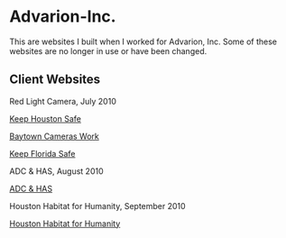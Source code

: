 # Advarion-Inc.

This are websites I built when I worked for Advarion, Inc. Some of these websites are no longer in use or have been changed.

## Client Websites
Red Light Camera, July 2010

[Keep Houston Safe](http://www.keephoustonsafe.com)

[Baytown Cameras Work](http://www.baytowncameraswork.com)

[Keep Florida Safe](http://www.keepfloridasafe.com)


ADC & HAS, August 2010

[ADC & HAS](http://www.hasadc.com)


Houston Habitat for Humanity, September 2010

[Houston Habitat for Humanity](http://www.houstonhabitat.org)


